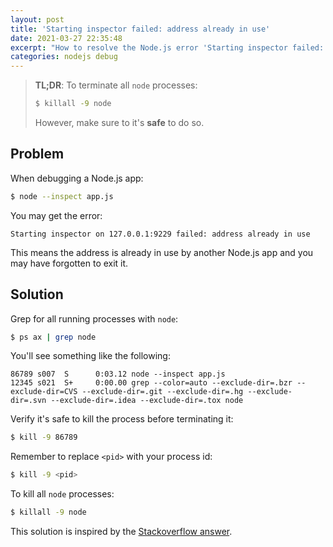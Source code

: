 ```yaml
---
layout: post
title: 'Starting inspector failed: address already in use'
date: 2021-03-27 22:35:48
excerpt: "How to resolve the Node.js error 'Starting inspector failed: address already in use'."
categories: nodejs debug
---
```


> **TL;DR**: To terminate all `node` processes:
>
> ```sh
> $ killall -9 node
> ```
>
> However, make sure to it's **safe** to do so.

## Problem

When debugging a Node.js app:

```sh
$ node --inspect app.js
```

You may get the error:

```
Starting inspector on 127.0.0.1:9229 failed: address already in use
```

This means the address is already in use by another Node.js app and you may have forgotten to exit it.

## Solution

Grep for all running processes with `node`:

```sh
$ ps ax | grep node
```

You'll see something like the following:

```
86789 s007  S      0:03.12 node --inspect app.js
12345 s021  S+     0:00.00 grep --color=auto --exclude-dir=.bzr --exclude-dir=CVS --exclude-dir=.git --exclude-dir=.hg --exclude-dir=.svn --exclude-dir=.idea --exclude-dir=.tox node
```

Verify it's safe to kill the process before terminating it:

```sh
$ kill -9 86789
```

Remember to replace `<pid>` with your process id:

```sh
$ kill -9 <pid>
```

To kill all `node` processes:

```sh
$ killall -9 node
```

This solution is inspired by the [Stackoverflow answer](https://stackoverflow.com/questions/47609400/how-to-stop-the-node-js-inspector-chrome-debugger-on-sigint#answer-49797588).
